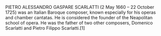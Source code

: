 PIETRO ALESSANDRO GASPARE SCARLATTI (2 May 1660 – 22 October 1725) was an Italian Baroque composer, known especially for his operas and chamber cantatas. He is considered the founder of the Neapolitan school of opera. He was the father of two other composers, Domenico Scarlatti and Pietro Filippo Scarlatti.[1]
